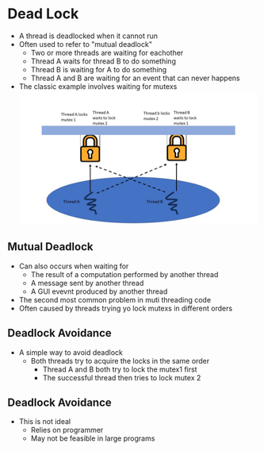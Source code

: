# Dead Lock
* A thread is deadlocked when it cannot run
* Often used to refer to "mutual deadlock"
    * Two or more threads are waiting for eachother
    * Thread A waits for thread B to do something
    * Thread B is waiting for A to do something
    * Thread A and B are waiting for an event that can never happens
* The classic example involves waiting for mutexs
![Screenshot](MutexDeadLock.jpg)  

## Mutual Deadlock
* Can also occurs when waiting for
    * The result of a computation performed by another thread
    * A message sent by another thread
    * A GUI evevnt produced by another thread
* The second most common problem in muti threading code
* Often caused by threads trying yo lock mutexs in different orders

## Deadlock Avoidance
* A simple way to avoid deadlock
    * Both threads try to acquire the locks in the same order
        - Thread A and B both try to lock the mutex1 first
        - The successful thread then tries to lock mutex 2
## Deadlock Avoidance
* This is not ideal
    * Relies on programmer
    * May not be feasible in large programs